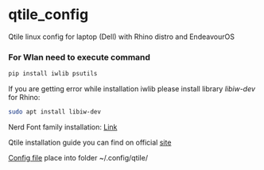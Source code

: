 # qtile_config
Qtile linux config for laptop (Dell) with Rhino distro and EndeavourOS

### For Wlan need to execute command
```python
pip install iwlib psutils
```

If you are getting error while installation iwlib please install library *libiw-dev*
for Rhino:
```bash
sudo apt install libiw-dev
```

Nerd Font family installation: [Link](https://github.com/ryanoasis/nerd-fonts)

Qtile installation guide you can find on official [site](https://docs.qtile.org/en/latest/manual/install/index.html) 

[Config file](https://github.com/Alex2182/qtile_config/blob/main/config.py) place into folder ~/.config/qtile/
